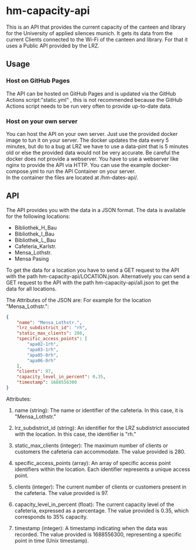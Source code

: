 # hm-capacity-api
This is an API that provides the current capacity of the canteen and library for the University of applied silences munich. It gets its data from the current Clients connected to the Wi-Fi of the canteen and library. For that it uses a Public API provided by the LRZ.

## Usage
### Host on GitHub Pages
The API can be hosted on GitHub Pages and is updated via the GitHub Actions script:"static.yml" , this is not recommended because the GitHub Actions script needs to be run very often to provide up-to-date data.

### Host on your own server
You can host the API on your own server. Just use the provided docker image to tun it on your server.
The docker updates the data every 5 minutes, but do to a bug at LRZ we have to use a data-pint that is 5 minutes old or else the provided data would not be very accurate.
Be careful the docker does not provide a webserver. You have to use a webserver like nginx to provide the API via HTTP.
You can use the example docker-compose.yml to run the API Container on your server. \
In the container the files are located at /hm-dates-api/.

## API
The API provides you with the data in a JSON format.
The data is available for the following locations:
+ Bibliothek_H_Bau
+ Bibliothek_I_Bau
+ Bibliothek_L_Bau
+ Cafeteria_Karlstr.
+ Mensa_Lothstr.
+ Mensa Pasing

To get the data for a location you have to send a GET request to the API with the path hm-capacity-api/LOCATION.json.
Alternatively you can send a GET request to the API with the path hm-capacity-api/all.json to get the data for all locations.

The Attributes of the JSON are:
For example for the location "Mensa_Lothstr.":
```json
{
    "name": "Mensa_Lothstr.",
    "lrz_subdistrict_id": "rh",
    "static_max_clients": 280,
    "specific_access_points": [
        "apa02-1rh",
        "apa03-1rh",
        "apa05-0rh",
        "apa06-0rh"
    ],
    "clients": 97,
    "capacity_level_in_percent": 0.35,
    "timestamp": 1688556300
}
```
Attributes:
1. name (string): The name or identifier of the cafeteria. In this case, it is "Mensa_Lothstr."

2. lrz_subdistrict_id (string): An identifier for the LRZ subdistrict associated with the location. In this case, the identifier is "rh."

3. static_max_clients (integer): The maximum number of clients or customers the cafeteria can accommodate. The value provided is 280.

4. specific_access_points (array): An array of specific access point identifiers within the location. Each identifier represents a unique access point.

5. clients (integer): The current number of clients or customers present in the cafeteria. The value provided is 97.

6. capacity_level_in_percent (float): The current capacity level of the cafeteria, expressed as a percentage. The value provided is 0.35, which corresponds to 35% capacity.

7. timestamp (integer): A timestamp indicating when the data was recorded. The value provided is 1688556300, representing a specific point in time (Unix timestamp).